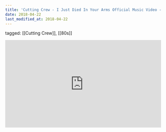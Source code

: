 ```yaml
---
title: 'Cutting Crew - I Just Died In Your Arms Official Music Video - YouTube'
date: 2018-04-22
last_modified_at: 2018-04-22
---
```

tagged: [[Cutting Crew]], [[80s]]
<iframe allow="accelerometer; autoplay; clipboard-write; encrypted-media; gyroscope; picture-in-picture" allowfullscreen="" frameborder="0" height="281" id="youtube_iframe" src="https://www.youtube.com/embed/6dOwHzCHfgA?feature=oembed&amp;enablejsapi=1&amp;origin=https://safe.txmblr.com&amp;wmode=opaque" width="500"></iframe>